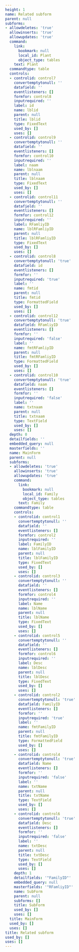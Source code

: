 ```yaml
---
height: 1
name: Related subform
parent: null
subforms:
- allowdeletes: 'true'
  allowinserts: 'true'
  allowupdates: 'true'
  command:
    link:
      bookmark: null
      local_id: Plant
      object_type: tables
    text: Plant
  commandtype: table
  controls:
  - controlid: control7
    convertemptytonull: ''
    datafield: ''
    eventlisteners: []
    formfor: control8
    inputrequired: ''
    label: id
    name: lblid
    parent: null
    title: lblid
    type: FixedText
    used_by: []
    uses: []
  - controlid: control9
    convertemptytonull: ''
    datafield: ''
    eventlisteners: []
    formfor: control10
    inputrequired: ''
    label: naam
    name: lblnaam
    parent: null
    title: lblnaam
    type: FixedText
    used_by: []
    uses: []
  - controlid: control11
    convertemptytonull: ''
    datafield: ''
    eventlisteners: []
    formfor: control12
    inputrequired: ''
    label: RFamliyID
    name: lblRFamliyID
    parent: null
    title: lblRFamliyID
    type: FixedText
    used_by: []
    uses: []
  - controlid: control8
    convertemptytonull: 'true'
    datafield: id
    eventlisteners: []
    formfor: ''
    inputrequired: 'true'
    label: ''
    name: fmtid
    parent: null
    title: fmtid
    type: FormattedField
    used_by: []
    uses: []
  - controlid: control12
    convertemptytonull: 'true'
    datafield: RFamliyID
    eventlisteners: []
    formfor: ''
    inputrequired: 'false'
    label: ''
    name: fmtRFamliyID
    parent: null
    title: fmtRFamliyID
    type: FormattedField
    used_by: []
    uses: []
  - controlid: control10
    convertemptytonull: 'true'
    datafield: naam
    eventlisteners: []
    formfor: ''
    inputrequired: 'false'
    label: ''
    name: txtnaam
    parent: null
    title: txtnaam
    type: TextField
    used_by: []
    uses: []
  depth: 0
  detailfields: ''
  embedded_query: null
  masterfields: ''
  name: MainForm
  parent: null
  subforms:
  - allowdeletes: 'true'
    allowinserts: 'true'
    allowupdates: 'true'
    command:
      link:
        bookmark: null
        local_id: Family
        object_type: tables
      text: Family
    commandtype: table
    controls:
    - controlid: control1
      convertemptytonull: ''
      datafield: ''
      eventlisteners: []
      formfor: control2
      inputrequired: ''
      label: FamilyID
      name: lblFamilyID
      parent: null
      title: lblFamilyID
      type: FixedText
      used_by: []
      uses: []
    - controlid: control3
      convertemptytonull: ''
      datafield: ''
      eventlisteners: []
      formfor: control4
      inputrequired: ''
      label: Name
      name: lblName
      parent: null
      title: lblName
      type: FixedText
      used_by: []
      uses: []
    - controlid: control5
      convertemptytonull: ''
      datafield: ''
      eventlisteners: []
      formfor: control6
      inputrequired: ''
      label: Desc
      name: lblDesc
      parent: null
      title: lblDesc
      type: FixedText
      used_by: []
      uses: []
    - controlid: control2
      convertemptytonull: 'true'
      datafield: FamilyID
      eventlisteners: []
      formfor: ''
      inputrequired: 'true'
      label: ''
      name: fmtFamilyID
      parent: null
      title: fmtFamilyID
      type: FormattedField
      used_by: []
      uses: []
    - controlid: control4
      convertemptytonull: 'true'
      datafield: Name
      eventlisteners: []
      formfor: ''
      inputrequired: 'false'
      label: ''
      name: txtName
      parent: null
      title: txtName
      type: TextField
      used_by: []
      uses: []
    - controlid: control6
      convertemptytonull: 'true'
      datafield: Desc
      eventlisteners: []
      formfor: ''
      inputrequired: 'false'
      label: ''
      name: txtDesc
      parent: null
      title: txtDesc
      type: TextField
      used_by: []
      uses: []
    depth: 1
    detailfields: '"FamilyID"'
    embedded_query: null
    masterfields: '"RFamliyID"'
    name: SubForm
    parent: null
    subforms: []
    title: SubForm
    used_by: []
    uses: []
  title: MainForm
  used_by: []
  uses: []
title: Related subform
used_by: []
uses: []
---
```

